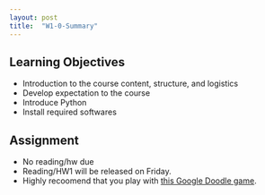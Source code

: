 ```yaml
---
layout: post
title:  "W1-0-Summary"
---
```


## Learning Objectives 
-  Introduction to the course content, structure, and logistics  
-  Develop expectation to the course
- Introduce Python 
- Install required softwares 

## Assignment 
- No reading/hw due 
- Reading/HW1 will be released on Friday. 
- Highly recoomend that you play with [this Google Doodle game](https://www.google.com/doodles/celebrating-50-years-of-kids-coding). 

